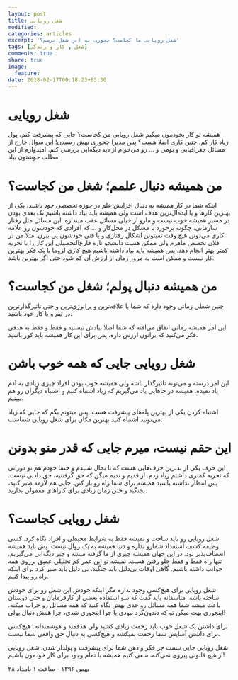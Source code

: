 ```yaml
---
layout: post
title: شغل رویایی
modified:
categories: articles
excerpt: 'شغل رویایی ما کجاست؟ چجوری به این شغل برسم؟'
tags: [شغل , کار و زندگی]
comments: true
share: true
image:
  feature:
date: 2018-02-17T00:18:23+03:30
---
```


# شغل رویایی 

همیشه تو کار بخودمون میگیم شغل رویایی من کجاست؟ جایی که پیشرفت کنم، پول زیاد کار کم.
 چنین کاری اصلا هست؟ پس مدیرا چجوری بهش رسیدن! این سوال خارج از مسائل جغرافیایی و بومی و ... رو می‌خوام از دید دیگه‌ایی بررسی کنم. امیدوارم از این مطلب خوشتون بیاد.


# من همیشه دنبال علمم؛ شغل من کجاست؟


 اینکه شما در کار همیشه به دنبال افزایش علم در حوزه تخصصی خود باشید، یکی از بهترین کار‌ها و یا ایده‌آل‌ترین هدف است ولی همیشه باید بیاد داشته باشیم تک بعدی بودن در مسیر همیشه خوب نیست و مارو از خیلی مسائل عقب میندازه. این مسائل مثل رفتار سازمانی، چگونه برخورد با مشکل در محل‌کار و ... که افرادی که خودشون رو علامه کاری می‌دونن هیچ وقت نمیتونن اشکال رفتاری و یا فنی خودشون پی‌ ببرن. 
 مثلا من در فلان تخصص ماهرم ولی ممکن هست دانشجو تازه فارغ‌التحصیلی این کار را با تجربه کمتر بهتر انجام دهد. پس همیشه باید بیاد داشته باشیم هیچ کاری لزوما با یک فکر بهترین کار نیست و ممکن است به مرور زمان از ارزش آن کم شود حتی اگر بهترین باشد.

# من همیشه دنبال پولم؛ شغل من کجاست؟

چنین شغلی زمانی وجود دارد که شما با علاقه‌ترین و پرانرژی‌ترین و حتی تاثیر‌گذار‌ترین در تیم و یا کار خود باشید.

این امر همیشه زمانی اتفاق می‌افته که شما اصلا بیادش نیستید و فقط و فقط به هدفی فکر می‌کنید که براتون ارزش داره. پس برای این کار همیشه باید کور باشید.

# شغل رویایی جایی که همه خوب باشن

این امر درسته و می‌تونه تاثیر‌گذار باشه ولی همیشه خوب بودن افراد چیزی زیادی به آدم یاد نمیده. همیشه در جاهایی یاد می‌گیریم که زیاد اشتباه کنیم و اشتباه دیگران رو هم ببینیم.

اشتباه کردن یکی از بهترین پله‌های پیشرفت هست. پس میتونم بگم که جایی که زیاد می‌تونید اشتباه کنید بهترین مکان برای شغل رویایی شماست.


# این حقم نیست، میرم جایی که قدر منو بدونن


این حرف یکی از بدترین حرف‌هایی هست که تا بحال شنیدم و حتما خودم هم تو دورانی که تجربه کمتری داشتم زیاد زدم. از قدیم و ندیم میگن که حق گرفتنیه، حق دادنی نیست. پس انتظار نداشته باشید همیشه برای شما راه رو باز کنن. جایی هم لازمه صبر کنید، بجنگید و حتی  زمان زیادی برای کارا‌های معمولی بذارید.


# شغل رویایی کجاست؟


شغل رویایی رو باید ساخت و نمیشه فقط  به شرایط محیطی و افراد نگاه کرد. کسی وظیفه کشف استعداد شمارو نداره و دنیا همیشه به یک روال نیست. پس باید همیشه انعطاف‌پذیر بود. در این جهان همیشه چیزی از ما گرفته میشه و چیز دیگه‌ایی می‌گیریم. تنها راه فقط و فقط جلو رفتن هست. نمیشه تو این عمر کم تحلیلی عمیق برروی همه جوانب داشته باشیم. گاهی اوقات بی‌دلیل باید جنگید، بی دلیل باید صبر کرد برای اینکه راه رو پیدا کنیم. 


شغل رویایی برای هیچ‌کسی وجود نداره مگر اینکه خودش این شغل رو برای خودش ساخته باشه.
متاسفانه باید گفت که سو استفاده بعضی از کارفرمایان و حتی دوستان باعث میشه شما همه مسائل رو جدی بهش نگاه کنید که همه مسائل رو خراب میکنه. اینجوری بهت میگن تو که دندون‌گرد نبودی یا چرا اینجوری شدی، چرا همش دنبال پولی! 


برای داشتن یک شغل خوب باید زحمت زیادی کشید ولی هدفمند و هوشمندانه. هیچ‌کسی برای داشتن آسایش شما زحمت نمیکشه و هیچ‌کسی به دنبال حق واقعی شما نیست.


شغل رویایی جایی نیست جز فکر و ذهن شما برای پیشرفت و پولدار شدن. شغل رویایی از هیچ قانونی پیروی نمی‌کنه، سعی کنیم همیشه با تمام وجود برای کار خودمون باشیم!


۲۸ بهمن ۱۳۹۶ - ساعت ۱ بامداد